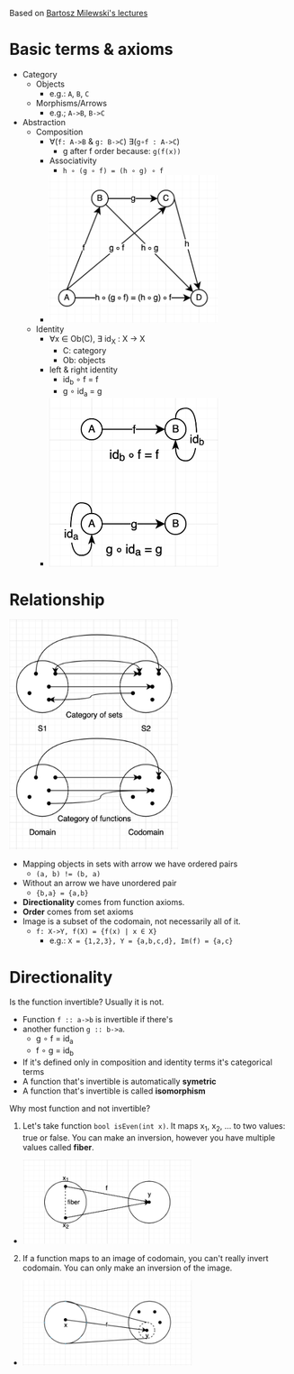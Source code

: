 Based on [Bartosz Milewski's lectures](https://www.youtube.com/playlist?list=PLbgaMIhjbmEnaH_LTkxLI7FMa2HsnawM)
# Basic terms & axioms
- Category
  - Objects
    - e.g.: `A`, `B`, `C`
  - Morphisms/Arrows
    - e.g.; `A->B`, `B->C`
- Abstraction
  - Composition
      - ∀(`f: A->B` & `g: B->C`) ∃(`g∘f : A->C`)
        - g after f order because: `g(f(x))`
      - Associativity
        - `h ∘ (g ∘ f) = (h ∘ g) ∘ f`
      - <img src="pic/associativity.png" alt="associativity diagram" width="300"/>
  - Identity
    - ∀x ∈ Ob(C), ∃ id<sub>X</sub> : X → X
      - C: category
      - Ob: objects
    - left & right identity
      - id<sub>b</sub> ∘ f = f
      - g ∘ id<sub>a</sub> = g
    - <img src="pic/identity.png" alt="identity diagram" width="300"/>
  
# Relationship
<img src="pic/relationship.png" alt="relation diagram" width="300"/>

- Mapping objects in sets with arrow we have ordered pairs
  - `(a, b) != (b, a)`
- Without an arrow we have unordered pair
  - `{b,a} = {a,b}`
- **Directionality** comes from function axioms.
- **Order** comes from set axioms
- Image is a subset of the codomain, not necessarily all of it.
  - `f: X->Y, f(X) = {f(x) | x ∈ X}`
    - e.g.: `X = {1,2,3}, Y = {a,b,c,d}, Im(f) = {a,c}`

# Directionality
Is the function invertible? Usually it is not. 
- Function `f :: a->b` is invertible if there's
- another function `g :: b->a`.
  - g ∘ f = id<sub>a</sub>
  - f ∘ g = id<sub>b</sub>
- If it's defined only in composition and identity terms it's categorical terms
- A function that's invertible is automatically **symetric**
- A function that's invertible is called **isomorphism**

Why most function and not invertible?
1. Let's take function `bool isEven(int x)`. It maps x<sub>1</sub>, x<sub>2</sub>, ... to two values:
true or false. You can make an inversion, however you have multiple values called **fiber**.
  - <img src="pic/fiber.png" alt="fiber" width="300"/>
2. If a function maps to an image of codomain, you can't really invert codomain. You can only make an inversion of the image.
  - <img src="pic/image.png" alt="image" width="300"/>


